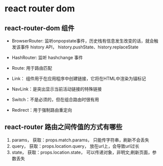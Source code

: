 # react router dom

## react-router-dom 组件
- BrowserRouter: 监听onpopstate事件，历史栈有信息发生改变的话，就会触发该事件
     history API， 
     history.pushState、history.replaceState

- HashRouter: 监听 hashchange 事件

- Route: 用于路由匹配
- Link： 组件用于在应用程序中创建链接，它将在HTML中渲染为锚标记
- NavLink：是突出显示当前活动链接的特殊链接
- Switch：不是必须的，但在组合路由时很有用
- Redirect：用于强制路由重定向


## react-router 路由之间传值的方式有哪些
1. params， 获取：props.match.params， 只能传字符串，刷新不会丢失
2. query， 获取：props.location.query， 放在url上，会导致url过长
3. state， 获取：props.location.state， 可以传递对象，非明文;刷新页面，参数丢失

